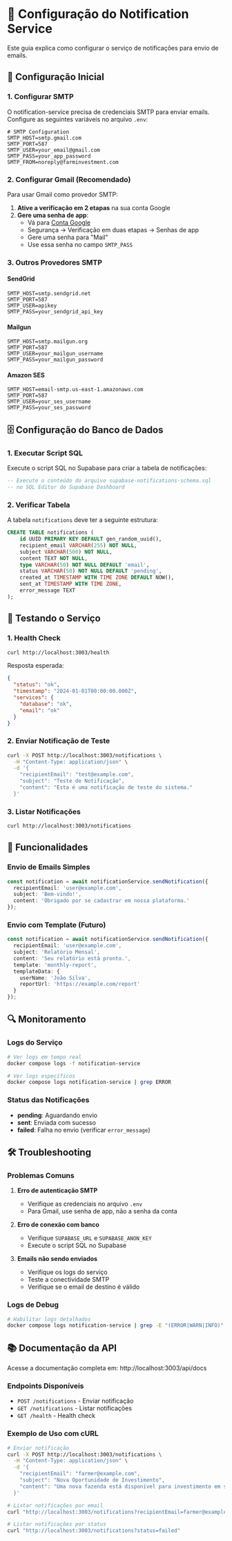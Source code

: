 # 📧 Configuração do Notification Service

Este guia explica como configurar o serviço de notificações para envio de emails.

## 🔧 Configuração Inicial

### 1. Configurar SMTP

O notification-service precisa de credenciais SMTP para enviar emails. Configure as seguintes variáveis no arquivo `.env`:

```env
# SMTP Configuration
SMTP_HOST=smtp.gmail.com
SMTP_PORT=587
SMTP_USER=your_email@gmail.com
SMTP_PASS=your_app_password
SMTP_FROM=noreply@farminvestment.com
```

### 2. Configurar Gmail (Recomendado)

Para usar Gmail como provedor SMTP:

1. **Ative a verificação em 2 etapas** na sua conta Google
2. **Gere uma senha de app**:
   - Vá para [Conta Google](https://myaccount.google.com/)
   - Segurança → Verificação em duas etapas → Senhas de app
   - Gere uma senha para "Mail"
   - Use essa senha no campo `SMTP_PASS`

### 3. Outros Provedores SMTP

#### SendGrid
```env
SMTP_HOST=smtp.sendgrid.net
SMTP_PORT=587
SMTP_USER=apikey
SMTP_PASS=your_sendgrid_api_key
```

#### Mailgun
```env
SMTP_HOST=smtp.mailgun.org
SMTP_PORT=587
SMTP_USER=your_mailgun_username
SMTP_PASS=your_mailgun_password
```

#### Amazon SES
```env
SMTP_HOST=email-smtp.us-east-1.amazonaws.com
SMTP_PORT=587
SMTP_USER=your_ses_username
SMTP_PASS=your_ses_password
```

## 🗄️ Configuração do Banco de Dados

### 1. Executar Script SQL

Execute o script SQL no Supabase para criar a tabela de notificações:

```sql
-- Execute o conteúdo do arquivo supabase-notifications-schema.sql
-- no SQL Editor do Supabase Dashboard
```

### 2. Verificar Tabela

A tabela `notifications` deve ter a seguinte estrutura:

```sql
CREATE TABLE notifications (
    id UUID PRIMARY KEY DEFAULT gen_random_uuid(),
    recipient_email VARCHAR(255) NOT NULL,
    subject VARCHAR(500) NOT NULL,
    content TEXT NOT NULL,
    type VARCHAR(50) NOT NULL DEFAULT 'email',
    status VARCHAR(50) NOT NULL DEFAULT 'pending',
    created_at TIMESTAMP WITH TIME ZONE DEFAULT NOW(),
    sent_at TIMESTAMP WITH TIME ZONE,
    error_message TEXT
);
```

## 🚀 Testando o Serviço

### 1. Health Check

```bash
curl http://localhost:3003/health
```

Resposta esperada:
```json
{
  "status": "ok",
  "timestamp": "2024-01-01T00:00:00.000Z",
  "services": {
    "database": "ok",
    "email": "ok"
  }
}
```

### 2. Enviar Notificação de Teste

```bash
curl -X POST http://localhost:3003/notifications \
  -H "Content-Type: application/json" \
  -d '{
    "recipientEmail": "test@example.com",
    "subject": "Teste de Notificação",
    "content": "Esta é uma notificação de teste do sistema."
  }'
```

### 3. Listar Notificações

```bash
curl http://localhost:3003/notifications
```

## 📧 Funcionalidades

### Envio de Emails Simples

```typescript
const notification = await notificationService.sendNotification({
  recipientEmail: 'user@example.com',
  subject: 'Bem-vindo!',
  content: 'Obrigado por se cadastrar em nossa plataforma.'
});
```

### Envio com Template (Futuro)

```typescript
const notification = await notificationService.sendNotification({
  recipientEmail: 'user@example.com',
  subject: 'Relatório Mensal',
  content: 'Seu relatório está pronto.',
  template: 'monthly-report',
  templateData: {
    userName: 'João Silva',
    reportUrl: 'https://example.com/report'
  }
});
```

## 🔍 Monitoramento

### Logs do Serviço

```bash
# Ver logs em tempo real
docker compose logs -f notification-service

# Ver logs específicos
docker compose logs notification-service | grep ERROR
```

### Status das Notificações

- **pending**: Aguardando envio
- **sent**: Enviada com sucesso
- **failed**: Falha no envio (verificar `error_message`)

## 🛠️ Troubleshooting

### Problemas Comuns

1. **Erro de autenticação SMTP**
   - Verifique as credenciais no arquivo `.env`
   - Para Gmail, use senha de app, não a senha da conta

2. **Erro de conexão com banco**
   - Verifique `SUPABASE_URL` e `SUPABASE_ANON_KEY`
   - Execute o script SQL no Supabase

3. **Emails não sendo enviados**
   - Verifique os logs do serviço
   - Teste a conectividade SMTP
   - Verifique se o email de destino é válido

### Logs de Debug

```bash
# Habilitar logs detalhados
docker compose logs notification-service | grep -E "(ERROR|WARN|INFO)"
```

## 📚 Documentação da API

Acesse a documentação completa em: http://localhost:3003/api/docs

### Endpoints Disponíveis

- `POST /notifications` - Enviar notificação
- `GET /notifications` - Listar notificações
- `GET /health` - Health check

### Exemplo de Uso com cURL

```bash
# Enviar notificação
curl -X POST http://localhost:3003/notifications \
  -H "Content-Type: application/json" \
  -d '{
    "recipientEmail": "farmer@example.com",
    "subject": "Nova Oportunidade de Investimento",
    "content": "Uma nova fazenda está disponível para investimento em sua região."
  }'

# Listar notificações por email
curl "http://localhost:3003/notifications?recipientEmail=farmer@example.com"

# Listar notificações por status
curl "http://localhost:3003/notifications?status=failed"
```
